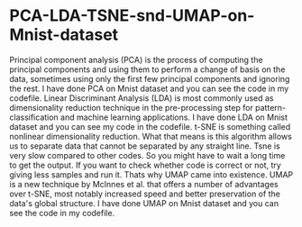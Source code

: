 # PCA-LDA-TSNE-snd-UMAP-on-Mnist-dataset
Principal component analysis (PCA) is the process of computing the principal components and using them to perform a change of basis on the data, sometimes using only the first few principal components and ignoring the rest.
I have done PCA on Mnist dataset and you can see the code in my codefile.
Linear Discriminant Analysis (LDA) is most commonly used as dimensionality reduction technique in the pre-processing step for pattern-classification and machine learning applications.
I have done LDA on Mnist dataset and you can see my code in the codefile.
t-SNE is something called nonlinear dimensionality reduction. What that means is this algorithm allows us to separate data that cannot be separated by any straight line.
Tsne is very slow compared to other codes. So you might have to wait a long time to get the output. If you want to check whether code is correct or not, try giving less samples and run it. Thats why UMAP came into existence.
UMAP is a new technique by McInnes et al. that offers a number of advantages over t-SNE, most notably increased speed and better preservation of the data's global structure.
I have done UMAP on Mnist dataset and you can see the code in my codefile.

